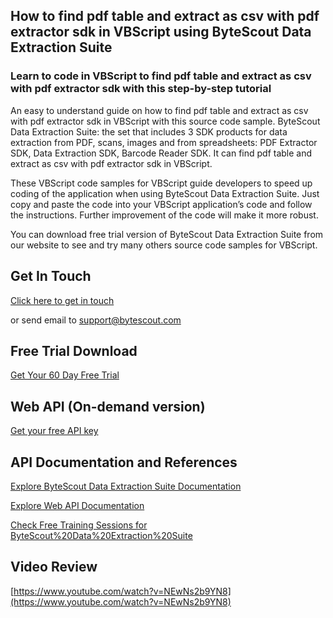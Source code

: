 ## How to find pdf table and extract as csv with pdf extractor sdk in VBScript using ByteScout Data Extraction Suite

### Learn to code in VBScript to find pdf table and extract as csv with pdf extractor sdk with this step-by-step tutorial

An easy to understand guide on how to find pdf table and extract as csv with pdf extractor sdk in VBScript with this source code sample. ByteScout Data Extraction Suite: the set that includes 3 SDK products for data extraction from PDF, scans, images and from spreadsheets: PDF Extractor SDK, Data Extraction SDK, Barcode Reader SDK. It can find pdf table and extract as csv with pdf extractor sdk in VBScript.

 These VBScript code samples for VBScript guide developers to speed up coding of the application when using ByteScout Data Extraction Suite. Just copy and paste the code into your VBScript application’s code and follow the instructions. Further improvement of the code will make it more robust.

You can download free trial version of ByteScout Data Extraction Suite from our website to see and try many others source code samples for VBScript.

## Get In Touch

[Click here to get in touch](https://bytescout.zendesk.com/hc/en-us/requests/new?subject=ByteScout%20Data%20Extraction%20Suite%20Question)

or send email to [support@bytescout.com](mailto:support@bytescout.com?subject=ByteScout%20Data%20Extraction%20Suite%20Question) 

## Free Trial Download

[Get Your 60 Day Free Trial](https://bytescout.com/download/web-installer?utm_source=github-readme)

## Web API (On-demand version)

[Get your free API key](https://pdf.co/documentation/api?utm_source=github-readme)

## API Documentation and References

[Explore ByteScout Data Extraction Suite Documentation](https://bytescout.com/documentation/index.html?utm_source=github-readme)

[Explore Web API Documentation](https://pdf.co/documentation/api?utm_source=github-readme)

[Check Free Training Sessions for ByteScout%20Data%20Extraction%20Suite](https://academy.bytescout.com/)

## Video Review

[https://www.youtube.com/watch?v=NEwNs2b9YN8](https://www.youtube.com/watch?v=NEwNs2b9YN8)